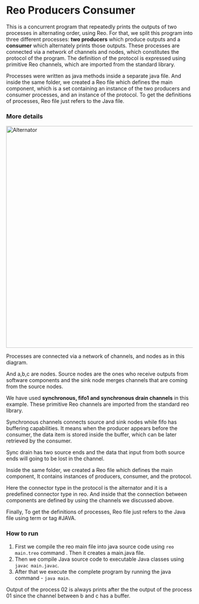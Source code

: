 # Reo Producers Consumer

This is a concurrent program that repeatedly prints the outputs of two processes in alternating order, using Reo. For that, we split this program into three different processes: **two producers** which produce outputs and a **consumer** which alternately prints those outputs. These processes are connected via a network of channels and nodes, which constitutes the protocol of the program. The definition of the protocol is expressed using primitive Reo channels, which are imported from the standard library.

Processes were written as java methods inside a separate java file. And inside the same folder, we created a Reo file which defines the main component, which is a set containing an instance of the two producers and consumer processes, and an instance of the protocol. To get the definitions of processes, Reo file just refers to the Java file.

### More details

<img alt = "Alternator" src="https://github.com/harmonyreo/ReoProducersConsumer/blob/master/reo%20connector.png" width="600" class="center">

Processes are connected via a network of channels, and nodes as in this diagram. 

And a,b,c are nodes. Source nodes are the ones who receive outputs from software components and the sink node merges channels that are coming from the source nodes.

We have used **synchronous, fifo1 and synchronous drain channels** in this example. These primitive Reo channels are imported from the standard reo library. 

Synchronous channels connects source and sink nodes while fifo has buffering capabilities. It means when the producer appears before the  consumer, the data item is stored inside the buffer, which can be later retrieved by the consumer.

Sync drain has two source ends and the data that input from both source ends will going to be lost in the channel.

Inside the same folder, we created a Reo file which defines the main component, It contains instances of producers, consumer, and the protocol.

Here the connector type in the protocol is the alternator and it is a predefined connector type in reo. And inside that the connection between 
components are defined by using the channels we discussed above.

Finally, To get the definitions of processes, Reo file just refers to the Java file using term or tag  #JAVA.

### How to run

1. First we compile the reo main file into java source code using `reo main.treo` command . Then it creates a main.java file. 
2. Then we compile Java source code to executable Java classes using `javac main.javac`.
3. After that we execute the complete program by running the java command - `java main`.

Output of the process 02 is always prints after the the output of the process 01 since the channel between b and c has a buffer.
